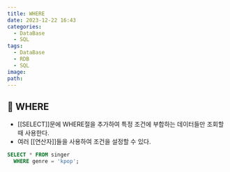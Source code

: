 ```yaml
---
title: WHERE
date: 2023-12-22 16:43
categories:
  - DataBase
  - SQL
tags:
  - DataBase
  - RDB
  - SQL
image: 
path:
---
```


## 🌈 WHERE
+ [[SELECT]]문에 WHERE절을 추가하여 특정 조건에 부합하는 데이터들만 조회할 때 사용한다.
+ 여러 [[연산자]]들을 사용하여 조건을 설정할 수 있다.
```sql
SELECT * FROM singer
  WHERE genre = 'kpop';
```
